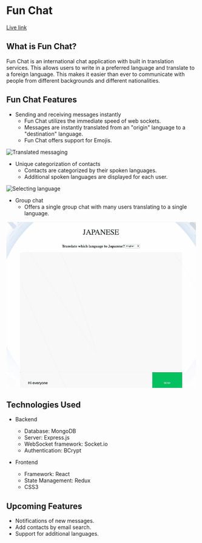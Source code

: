 # Fun Chat
<a href="http://fun-chats.herokuapp.com/">Live link</a>

## What is Fun Chat?

Fun Chat is an international chat application with built in translation services. This allows users to write in a preferred language and translate to a foreign language. This makes it easier than ever to communicate with people from different backgrounds and different nationalities.

## Fun Chat Features

 * Sending and receiving messages instantly
   * Fun Chat utilizes the immediate speed of web sockets.
   * Messages are instantly translated from an "origin" language to a "destination" language.
   * Fun Chat offers support for Emojis.
   
![Translated messaging](images/fun-chat.gif)
  
 * Unique categorization of contacts
   * Contacts are categorized by their spoken languages.
   * Additional spoken languages are displayed for each user.
 
 ![Selecting language](images/language_select.gif)
 
 * Group chat
   * Offers a single group chat with many users translating to a single language.
   
 ![Group chat](images/group_chat.gif)
 

## Technologies Used

 * Backend
   * Database: MongoDB
   * Server: Express.js
   * WebSocket framework: Socket.io
   * Authentication: BCrypt
  
 * Frontend
   * Framework: React
   * State Management: Redux
   * CSS3

## Upcoming Features

 * Notifications of new messages.
 * Add contacts by email search.
 * Support for additional languages.
